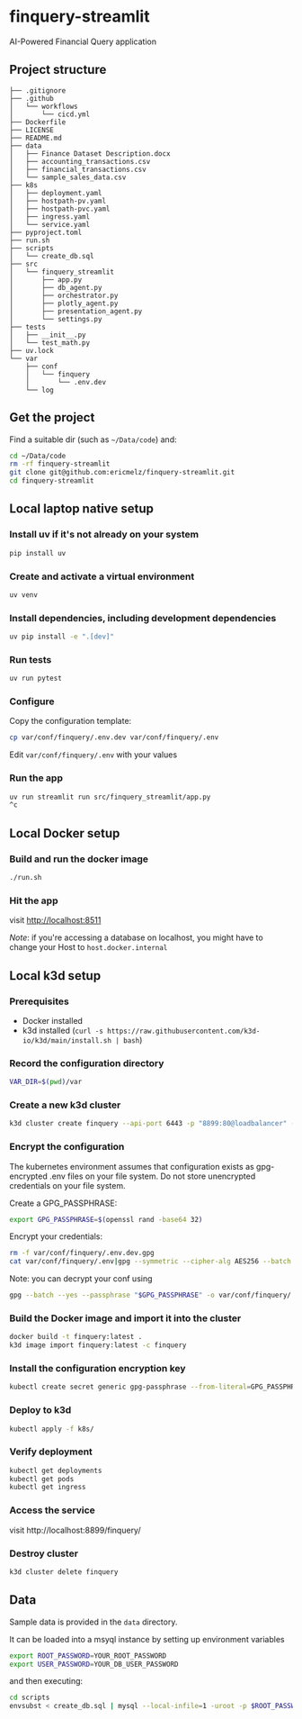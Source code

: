 # finquery-streamlit
AI-Powered Financial Query application

## Project structure
```aiignore
├── .gitignore 
├── .github 
│   └── workflows
│       └── cicd.yml
├── Dockerfile 
├── LICENSE
├── README.md
├── data
│   ├── Finance Dataset Description.docx
│   ├── accounting_transactions.csv
│   ├── financial_transactions.csv
│   └── sample_sales_data.csv
├── k8s
│   ├── deployment.yaml
│   ├── hostpath-pv.yaml
│   ├── hostpath-pvc.yaml
│   ├── ingress.yaml
│   └── service.yaml
├── pyproject.toml
├── run.sh
├── scripts
│   └── create_db.sql
├── src
│   └── finquery_streamlit
│       ├── app.py
│       ├── db_agent.py
│       ├── orchestrator.py
│       ├── plotly_agent.py
│       ├── presentation_agent.py
│       └── settings.py
├── tests
│   ├── __init__.py
│   └── test_math.py
├── uv.lock
└── var
    ├── conf
    │   └── finquery
    │       └── .env.dev
    └── log
```
## Get the project
Find a suitable dir (such as `~/Data/code`) and:
```bash
cd ~/Data/code
rm -rf finquery-streamlit
git clone git@github.com:ericmelz/finquery-streamlit.git
cd finquery-streamlit
```

## Local laptop native setup
### Install uv if it's not already on your system

```bash
pip install uv
```

### Create and activate a virtual environment
```bash
uv venv
```

### Install dependencies, including development dependencies
```bash
uv pip install -e ".[dev]"
```

### Run tests
```bash
uv run pytest
```

### Configure
Copy the configuration template:
```bash
cp var/conf/finquery/.env.dev var/conf/finquery/.env
```
Edit `var/conf/finquery/.env` with your values

### Run the app
```bash
uv run streamlit run src/finquery_streamlit/app.py
^c
```

## Local Docker setup
### Build and run the docker image
```bash
./run.sh
```

### Hit the app
visit <http://localhost:8511>

*Note*: if you're accessing a database on localhost, you might have to
change your Host to `host.docker.internal`

## Local k3d setup
### Prerequisites
- Docker installed
- k3d installed (`curl -s https://raw.githubusercontent.com/k3d-io/k3d/main/install.sh | bash`)

### Record the configuration directory
```bash
VAR_DIR=$(pwd)/var
```
### Create a new k3d cluster
```bash
k3d cluster create finquery --api-port 6443 -p "8899:80@loadbalancer" --volume "$VAR_DIR:/mnt/var@server:0"
```

### Encrypt the configuration
The kubernetes environment assumes that configuration exists as 
gpg-encrypted .env files on your file system.  Do not store unencrypted credentials on your
file system.

Create a GPG_PASSPHRASE:
```bash
export GPG_PASSPHRASE=$(openssl rand -base64 32)
```

Encrypt your credentials: 
```bash
rm -f var/conf/finquery/.env.dev.gpg
cat var/conf/finquery/.env|gpg --symmetric --cipher-alg AES256 --batch --passphrase "$GPG_PASSPHRASE" -o var/conf/finquery/.env.dev.gpg
```

Note: you can decrypt your conf using
```bash
gpg --batch --yes --passphrase "$GPG_PASSPHRASE" -o var/conf/finquery/.env.dev.decrypted -d var/conf/finquery/.env.dev.gpg                          
```

### Build the Docker image and import it into the cluster
```bash
docker build -t finquery:latest .
k3d image import finquery:latest -c finquery
```

### Install the configuration encryption key
```bash
kubectl create secret generic gpg-passphrase --from-literal=GPG_PASSPHRASE=$GPG_PASSPHRASE
```

### Deploy to k3d
```bash
kubectl apply -f k8s/
```

### Verify deployment
```bash
kubectl get deployments
kubectl get pods
kubectl get ingress
```

### Access the service
visit http://localhost:8899/finquery/

### Destroy cluster
```bash
k3d cluster delete finquery
```

## Data
Sample data is provided in the `data` directory.

It can be loaded into a msyql instance by setting up environment variables
```bash
export ROOT_PASSWORD=YOUR_ROOT_PASSWORD
export USER_PASSWORD=YOUR_DB_USER_PASSWORD
```
and then executing:
```bash
cd scripts
envsubst < create_db.sql | mysql --local-infile=1 -uroot -p $ROOT_PASSWORD
```